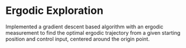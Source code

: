 # Ergodic Exploration

Implemented a gradient descent based algorithm with an ergodic measurement to find the optimal ergodic trajectory from a given starting position and control input, centered around the origin point.
